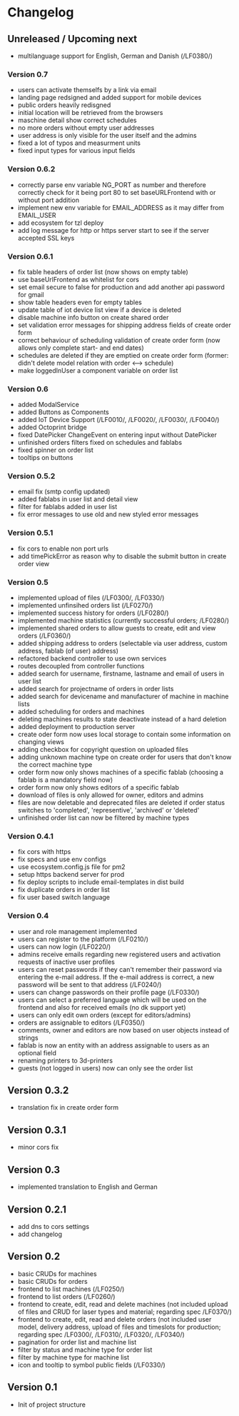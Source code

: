 # Changelog

## Unreleased / Upcoming next

* multilanguage support for English, German and Danish (/LF0380/)

### Version 0.7
* users can activate themselfs by a link via email
* landing page redsigned and added support for mobile devices
* public orders heavily redisgned
* initial location will be retrieved from the browsers
* maschine detail show correct schedules
* no more orders without empty user addresses
* user address is only visible for the user itself and the admins
* fixed a lot of typos and measurment units
* fixed input types for various input fields

### Version 0.6.2

* correctly parse env variable NG_PORT as number and therefore correctly check for it being port 80 to set baseURLFrontend with or without port addition
* implement new env variable for EMAIL_ADDRESS as it may differ from EMAIL_USER
* add ecosystem for tzl deploy
* add log message for http or https server start to see if the server accepted SSL keys

### Version 0.6.1

* fix table headers of order list (now shows on empty table)
* use baseUrlFrontend as whitelist for cors
* set email secure to false for production and add another api password for gmail
* show table headers even for empty tables
* update table of iot device list view if a device is deleted
* disable machine info button on create shared order
* set validation error messages for shipping address fields of create order form
* correct behaviour of scheduling validation of create order form (now allows only complete start- and end dates)
* schedules are deleted if they are emptied on create order form (former: didn't delete model relation with order <--> schedule)
* make loggedInUser a component variable on order list

### Version 0.6

* added ModalService
* added Buttons as Components
* added IoT Device Support (/LF0010/, /LF0020/, /LF0030/, /LF0040/)
* added Octoprint bridge
* fixed DatePicker ChangeEvent on entering input without DatePicker
* unfinished orders filters fixed on schedules and fablabs
* fixed spinner on order list
* tooltips on buttons

### Version 0.5.2

* email fix (smtp config updated)
* added fablabs in user list and detail view
* filter for fablabs added in user list
* fix error messages to use old and new styled error messages

### Version 0.5.1

* fix cors to enable non port urls
* add timePickError as reason why to disable the submit button in create order view

### Version 0.5

* implemented upload of files (/LF0300/, /LF0330/)
* implemented unfinsihed orders list (/LF0270/)
* implemented success history for orders (/LF0280/)
* implemented machine statistics (currently successful orders; /LF0280/)
* implemented shared orders to allow guests to create, edit and view orders (/LF0360/)
* added shipping address to orders (selectable via user address, custom address, fablab (of user) address)
* refactored backend controller to use own services
* routes decoupled from controller functions
* added search for username, firstname, lastname and email of users in user list
* added search for projectname of orders in order lists
* added search for devicename and manufacturer of machine in machine lists
* added scheduling for orders and machines
* deleting machines results to state deactivate instead of a hard deletion
* added deployment to production server
* create oder form now uses local storage to contain some information on changing views
* adding checkbox for copyright question on uploaded files
* adding unknown machine type on create order for users that don't know the correct machine type
* order form now only shows machines of a specific fablab (choosing a fablab is a mandatory field now)
* order form now only shows editors of a specific fablab
* download of files is only allowed for owner, editors and admins
* files are now deletable and deprecated files are deleted if order status switches to 'completed', 'representive', 'archived' or 'deleted'
* unfinished order list can now be filtered by machine types

### Version 0.4.1

* fix cors with https
* fix specs and use env configs
* use ecosystem.config.js file for pm2
* setup https backend server for prod
* fix deploy scripts to include email-templates in dist build
* fix duplicate orders in order list
* fix user based switch language

### Version 0.4

* user and role management implemented
* users can register to the platform (/LF0210/)
* users can now login (/LF0220/)
* admins receive emails regarding new registered users and activation requests of inactive user profiles
* users can reset passwords if they can't remember their password via entering the e-mail address. If the e-mail address is correct, a new password will be sent to that address (/LF0240/)
* users can change passwords on their profile page (/LF0330/)
* users can select a preferred language which will be used on the frontend and also for received emails (no dk support yet)
* users can only edit own orders (except for editors/admins)
* orders are assignable to editors (/LF0350/)
* comments, owner and editors are now based on user objects instead of strings
* fablab is now an entity with an address assignable to users as an optional field
* renaming printers to 3d-printers
* guests (not logged in users) now can only see the order list

## Version 0.3.2

* translation fix in create order form

## Version 0.3.1

* minor cors fix

## Version 0.3

* implemented translation to English and German

## Version 0.2.1

* add dns to cors settings
* add changelog

## Version 0.2

* basic CRUDs for machines
* basic CRUDs for orders
* frontend to list machines (/LF0250/)
* frontend to list orders (/LF0260/)
* frontend to create, edit, read and delete machines (not included upload of files and CRUD for laser types and material; regarding spec /LF0370/)
* frontend to create, edit, read and delete orders (not included user model, delivery address, upload of files and timeslots for production; regarding spec /LF0300/, /LF0310/, /LF0320/, /LF0340/)
* pagination for order list and machine list
* filter by status and machine type for order list
* filter by machine type for machine list
* icon and tooltip to symbol public fields (/LF0330/)

## Version 0.1

* Init of project structure